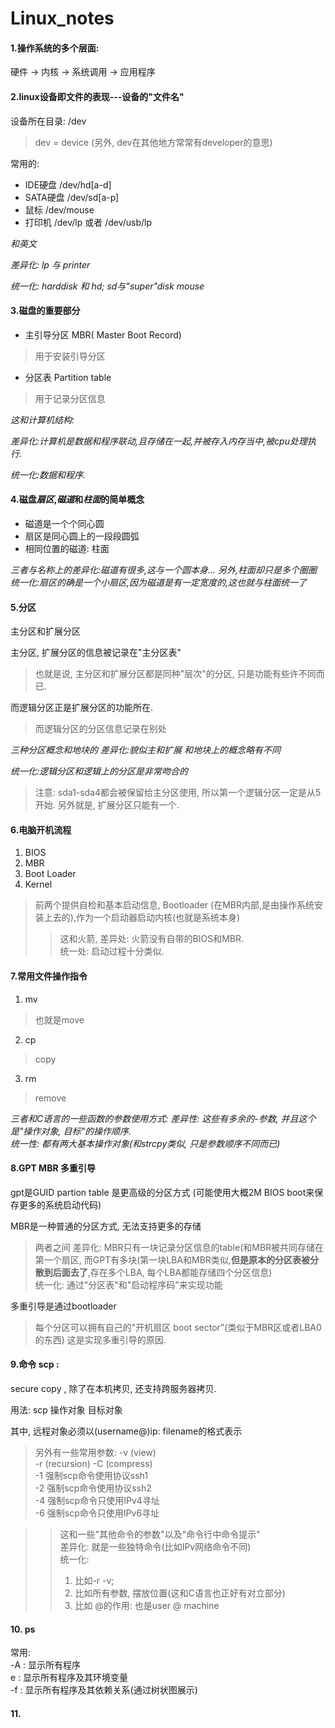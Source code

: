 # Linux_notes

#### 1.操作系统的多个层面:

硬件 -> 内核 -> 系统调用 -> 应用程序

#### 2.linux设备即文件的表现---设备的"文件名"

设备所在目录: /dev

> dev = device (另外, dev在其他地方常常有developer的意思)

常用的:

* IDE硬盘 /dev/hd[a-d]
* SATA硬盘 /dev/sd[a-p]
* 鼠标 /dev/mouse
* 打印机 /dev/lp 或者 /dev/usb/lp

*和英文*

*差异化: lp 与 printer*

*统一化: harddisk 和 hd; sd与"super"disk mouse*

#### 3.磁盘的重要部分

* 主引导分区 MBR( Master Boot Record)

> 用于安装引导分区

* 分区表 Partition table

> 用于记录分区信息

*这和计算机结构:*

*差异化:计算机是数据和程序联动,且存储在一起,并被存入内存当中,被cpu处理执行.*

*统一化:数据和程序.*

#### 4.磁盘*扇区*,*磁道*和*柱面*的简单概念

* 磁道是一个个同心圆
* 扇区是同心圆上的一段段圆弧
* 相同位置的磁道: 柱面

*三者与名称上的差异化:磁道有很多,这与一个圆本身...   另外,柱面却只是多个圈圈*
*统一化:扇区的确是一个小扇区,因为磁道是有一定宽度的,这也就与柱面统一了*

#### 5.分区

主分区和扩展分区

主分区, 扩展分区的信息被记录在"主分区表"

> 也就是说, 主分区和扩展分区都是同种"层次"的分区, 只是功能有些许不同而已.

而逻辑分区正是扩展分区的功能所在.

> 而逻辑分区的分区信息记录在别处

*三种分区概念和地块的*
*差异化:貌似主和扩展 和地块上的概念略有不同*

*统一化:逻辑分区和逻辑上的分区是非常吻合的*

> 注意: sda1-sda4都会被保留给主分区使用, 所以第一个逻辑分区一定是从5开始. 另外就是, 扩展分区只能有一个.

#### 6.电脑开机流程

1. BIOS
2. MBR
3. Boot Loader
4. Kernel

> 前两个提供自检和基本启动信息, Bootloader (在MBR内部,是由操作系统安装上去的),作为一个启动器启动内核(也就是系统本身)
>> 这和火箭, 差异处: 火箭没有自带的BIOS和MBR.      
>> 统一处: 启动过程十分类似. 

#### 7.常用文件操作指令

1. mv
> 也就是move

2. cp

> copy

3. rm

> remove

*三者和C语言的一些函数的参数使用方式:*
*差异性: 这些有多余的-参数, 并且这个是"操作对象, 目标"的操作顺序.*   
*统一性: 都有两大基本操作对象(和strcpy类似, 只是参数顺序不同而已)*

#### 8.GPT MBR 多重引导

gpt是GUID partion table 是更高级的分区方式 (可能使用大概2M  BIOS boot来保存更多的系统启动代码)

MBR是一种普通的分区方式, 无法支持更多的存储

> 两者之间 差异化: MBR只有一块记录分区信息的table(和MBR被共同存储在第一个扇区, 而GPT有多块(第一块LBA和MBR类似,**但是原本的分区表被分散到后面去了**,存在多个LBA, 每个LBA都能存储四个分区信息)  
> 统一化: 通过"分区表"和"启动程序码"来实现功能

多重引导是通过bootloader 

> 每个分区可以拥有自己的"开机扇区 boot sector"(类似于MBR区或者LBA0的东西)
> 这是实现多重引导的原因.

#### 9.命令 scp :

secure copy , 除了在本机拷贝, 还支持跨服务器拷贝.

用法: scp 操作对象 目标对象

其中, 远程对象必须以(username@)ip: filename的格式表示

>另外有一些常用参数: -v (view)  
-r  (recursion) 
-C  (compress)      
-1  强制scp命令使用协议ssh1  
-2  强制scp命令使用协议ssh2  
-4  强制scp命令只使用IPv4寻址  
-6  强制scp命令只使用IPv6寻址  

>> 这和一些"其他命令的参数"以及"命令行中命令提示"    
>> 差异化: 就是一些独特命令(比如IPv网络命令不同)   
>> 统一化: 
>> 1. 比如-r -v;
>> 2. 比如所有参数, 摆放位置(这和C语言也正好有对立部分)
>> 3. 比如 @的作用: 也是user @ machine

#### 10. ps 

常用:   
-A : 显示所有程序   
e : 显示所有程序及其环境变量     
-f : 显示所有程序及其依赖关系(通过树状图展示)   

#### 11.

